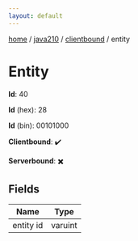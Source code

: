 ```yaml
---
layout: default
---
```


[home](/)  /  [java210](/protocol/java210)  /  [clientbound](/protocol/java210/clientbound)  /  entity

# Entity

**Id**: 40

**Id** (hex): 28

**Id** (bin): 00101000

**Clientbound**: ✔️

**Serverbound**: ✖️

## Fields

Name | Type
---|---
entity id | varuint
